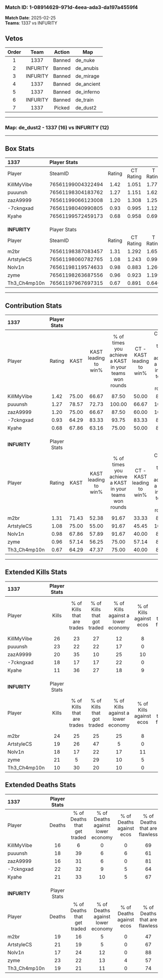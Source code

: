 ### Match ID: 1-08914629-971d-4eea-ada3-da197a4559f4  
**Match Date**: 2025-02-25  
**Teams**: 1337 vs INFURITY  

## Vetos  

| Order | Team | Action | Map |
| :---: | :--: | :----: | --- |
| 1 | 1337 | Banned | de_nuke |
| 2 | INFURITY | Banned | de_anubis |
| 3 | INFURITY | Banned | de_mirage |
| 4 | 1337 | Banned | de_ancient |
| 5 | 1337 | Banned | de_inferno |
| 6 | INFURITY | Banned | de_train |
| 7 | 1337 | Picked | de_dust2 |

---  

### **Map**: de_dust2 - 1337 (16) vs INFURITY (12)  
---  

## Box Stats  

| **1337**     | Player Stats      |        |           |          |       |       |       |         |        |      |     |
| :- | :- | :-: | :-: | :-: | :-: | :-: | :-: | :-: | :-: | :-: | :-: |
| Player       | SteamID           | Rating | CT Rating | T Rating | KAST  |  ADR  | Kills | Assists | Deaths | K/D  | HS% |
| KiIIMyVibe   | 76561199004322494 |  1.42  |   1.051   |  1.777   | 75.00 | 92.6  |  26   |    5    |   16   | 1.63 | 57  |
| puuunsh      | 76561198304183762 |  1.27  |   1.151   |  1.623   | 78.57 | 81.7  |  23   |    2    |   18   | 1.28 | 69  |
| zazA9999     | 76561199066123008 |  1.20  |   1.308   |  1.255   | 75.00 | 76.9  |  20   |   10    |   16   | 1.25 | 55  |
| -7ckngxad    | 76561198040990805 |  0.93  |   0.995   |  1.122   | 64.29 | 74.9  |  18   |    6    |   22   | 0.82 | 27  |
| Kyahe        | 76561199572459173 |  0.68  |   0.958   |  0.693   | 67.86 | 49.9  |  11   |    7    |   21   | 0.52 | 54  |
|              |                   |        |           |          |       |       |       |         |        |      |     |
|              |                   |        |           |          |       |       |       |         |        |      |     |
|              |                   |        |           |          |       |       |       |         |        |      |     |
| **INFURITY** | Player Stats      |        |           |          |       |       |       |         |        |      |     |
| Player       | SteamID           | Rating | CT Rating | T Rating | KAST  |  ADR  | Kills | Assists | Deaths | K/D  | HS% |
| m2br         | 76561198387083457 |  1.31  |   1.292   |  1.655   | 71.43 | 102.3 |  24   |    7    |   19   | 1.26 | 41  |
| ArtstyleCS   | 76561198060782765 |  1.08  |   1.243   |  0.993   | 75.00 | 76.4  |  19   |   10    |   21   | 0.90 | 57  |
| Nolv1n       | 76561198119574633 |  0.98  |   0.883   |  1.266   | 67.86 | 59.0  |  18   |    2    |   17   | 1.06 | 33  |
| zyme         | 76561198263687556 |  0.96  |   0.923   |  1.199   | 57.14 | 79.9  |  21   |    3    |   23   | 0.91 | 71  |
| Th3_Ch4mp10n | 76561197967697315 |  0.67  |   0.891   |  0.640   | 64.29 | 51.6  |  10   |    8    |   19   | 0.53 | 20  |
---  

## Contribution Stats  

| **1337**     | Player Stats |       |                      |                                                        |                           |                                                             |                          |                                                            |
| :- | :-: | :-: | :-: | :-: | :-: | :-: | :-: | :-: |
| Player       |    Rating    | KAST  | KAST leading to win% | % of times you achieve a KAST in your teams won rounds | CT - KAST leading to win% | CT - % of times you achieve a KAST in your teams won rounds | T - KAST leading to win% | T - % of times you achieve a KAST in your teams won rounds |
| KiIIMyVibe   |     1.42     | 75.00 |        66.67         |                         87.50                          |           50.00           |                            83.33                            |          81.82           |                           90.00                            |
| puuunsh      |     1.27     | 78.57 |        72.73         |                         100.00                         |           66.67           |                           100.00                            |          76.92           |                           100.00                           |
| zazA9999     |     1.20     | 75.00 |        66.67         |                         87.50                          |           60.00           |                           100.00                            |          72.73           |                           80.00                            |
| -7ckngxad    |     0.93     | 64.29 |        83.33         |                         93.75                          |           83.33           |                            83.33                            |          83.33           |                           100.00                           |
| Kyahe        |     0.68     | 67.86 |        63.16         |                         75.00                          |           50.00           |                            83.33                            |          77.78           |                           70.00                            |
|              |              |       |                      |                                                        |                           |                                                             |                          |                                                            |
|              |              |       |                      |                                                        |                           |                                                             |                          |                                                            |
|              |              |       |                      |                                                        |                           |                                                             |                          |                                                            |
| **INFURITY** | Player Stats |       |                      |                                                        |                           |                                                             |                          |                                                            |
| Player       |    Rating    | KAST  | KAST leading to win% | % of times you achieve a KAST in your teams won rounds | CT - KAST leading to win% | CT - % of times you achieve a KAST in your teams won rounds | T - KAST leading to win% | T - % of times you achieve a KAST in your teams won rounds |
| m2br         |     1.31     | 71.43 |        52.38         |                         91.67                          |           33.33           |                            80.00                            |          77.78           |                           100.00                           |
| ArtstyleCS   |     1.08     | 75.00 |        55.00         |                         91.67                          |           45.45           |                           100.00                            |          66.67           |                           85.71                            |
| Nolv1n       |     0.98     | 67.86 |        57.89         |                         91.67                          |           40.00           |                            80.00                            |          77.78           |                           100.00                           |
| zyme         |     0.96     | 57.14 |        56.25         |                         75.00                          |           57.14           |                            80.00                            |          55.56           |                           71.43                            |
| Th3_Ch4mp10n |     0.67     | 64.29 |        47.37         |                         75.00                          |           40.00           |                            80.00                            |          55.56           |                           71.43                            |
---  

## Extended Kills Stats  

| **1337**     | Player Stats |                            |                            |                                    |                         |                              |                                 |                                       |                    |           |
| :- | :-: | :-: | :-: | :-: | :-: | :-: | :-: | :-: | :-: | :-: |
| Player       |    Kills     | % of Kills that are trades | % of Kills that got traded | % of Kills against a lower economy | % of Kills against ecos | % of Kills that are flawless | % of Kills that are close duels | % of Kills that are assisted by flash | Pistol Round Kills | AWP Kills |
| KiIIMyVibe   |      26      |             23             |             27             |                 12                 |            8            |              62              |               23                |                   4                   |         4          |     3     |
| puuunsh      |      23      |             22             |             22             |                 17                 |            0            |              70              |                4                |                   0                   |         1          |     0     |
| zazA9999     |      20      |             35             |             10             |                 25                 |           10            |              60              |                5                |                   0                   |         1          |     0     |
| -7ckngxad    |      18      |             17             |             17             |                 22                 |            0            |              78              |                0                |                   0                   |         0          |    11     |
| Kyahe        |      11      |             36             |             27             |                 18                 |            9            |              55              |                9                |                   0                   |         1          |     2     |
|              |              |                            |                            |                                    |                         |                              |                                 |                                       |                    |           |
|              |              |                            |                            |                                    |                         |                              |                                 |                                       |                    |           |
|              |              |                            |                            |                                    |                         |                              |                                 |                                       |                    |           |
| **INFURITY** | Player Stats |                            |                            |                                    |                         |                              |                                 |                                       |                    |           |
| Player       |    Kills     | % of Kills that are trades | % of Kills that got traded | % of Kills against a lower economy | % of Kills against ecos | % of Kills that are flawless | % of Kills that are close duels | % of Kills that are assisted by flash | Pistol Round Kills | AWP Kills |
| m2br         |      24      |             25             |             25             |                 25                 |            8            |              79              |                4                |                   4                   |         2          |     0     |
| ArtstyleCS   |      19      |             26             |             47             |                 5                  |            0            |              53              |               16                |                   5                   |         2          |     0     |
| Nolv1n       |      18      |             17             |             22             |                 17                 |           11            |              72              |                6                |                   6                   |         2          |     9     |
| zyme         |      21      |             5              |             29             |                 10                 |            5            |              62              |                0                |                  10                   |         2          |     0     |
| Th3_Ch4mp10n |      10      |             30             |             20             |                 10                 |            0            |              80              |                0                |                  10                   |         0          |     2     |
## Extended Deaths Stats  

| **1337**     | Player Stats |                             |                                   |                          |                               |                            |                           |               |
| :- | :-: | :-: | :-: | :-: | :-: | :-: | :-: | :-: |
| Player       |    Deaths    | % of Deaths that get traded | % of Deaths against lower economy | % of Deaths against ecos | % of Deaths that are flawless | % of Deaths that are close | % of Deaths while blinded | Deaths to AWP |
| KiIIMyVibe   |      16      |              6              |                 0                 |            0             |              69               |             13             |            13             |       0       |
| puuunsh      |      18      |             39              |                 6                 |            6             |              61               |             0              |             6             |       1       |
| zazA9999     |      16      |             31              |                 6                 |            0             |              81               |             6              |            13             |       3       |
| -7ckngxad    |      22      |             32              |                 9                 |            5             |              64               |             5              |             0             |       1       |
| Kyahe        |      21      |             33              |                10                 |            5             |              67               |             5              |             5             |       6       |
|              |              |                             |                                   |                          |                               |                            |                           |               |
|              |              |                             |                                   |                          |                               |                            |                           |               |
|              |              |                             |                                   |                          |                               |                            |                           |               |
| **INFURITY** | Player Stats |                             |                                   |                          |                               |                            |                           |               |
| Player       |    Deaths    | % of Deaths that get traded | % of Deaths against lower economy | % of Deaths against ecos | % of Deaths that are flawless | % of Deaths that are close | % of Deaths while blinded | Deaths to AWP |
| m2br         |      19      |             16              |                 5                 |            0             |              47               |             16             |             0             |       3       |
| ArtstyleCS   |      21      |             19              |                 5                 |            0             |              67               |             10             |             0             |       3       |
| Nolv1n       |      17      |             24              |                12                 |            0             |              88               |             0              |             0             |       5       |
| zyme         |      23      |             22              |                13                 |            4             |              57               |             13             |             0             |       4       |
| Th3_Ch4mp10n |      19      |             21              |                11                 |            0             |              74               |             5              |             5             |       1       |
